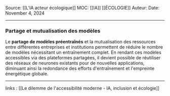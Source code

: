 Source: [[L'IA acteur écologique]]
MOC: [[IA]] [[ÉCOLOGIE]]
Auteur:
Date: November 4, 2024

---

### Partage et mutualisation des modèles

Le **partage de modèles préentraînés** et la mutualisation des ressources entre différentes entreprises et institutions permettent de réduire le nombre de modèles nécessitant un entraînement complet. En rendant ces modèles accessibles via des plateformes partagées, il devient possible de réutiliser des réseaux de neurones existants pour de nouvelles applications, diminuant ainsi la redondance des efforts d'entraînement et l'empreinte énergétique globale.

---
links : [[Le dilemme de l'accessibilité moderne - IA, inclusion et écologie]]